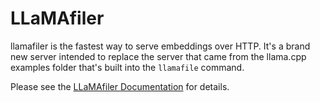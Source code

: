 # LLaMAfiler

llamafiler is the fastest way to serve embeddings over HTTP. It's a
brand new server intended to replace the server that came from the
llama.cpp examples folder that's built into the `llamafile` command.

Please see the [LLaMAfiler Documentation](doc/index.md) for details.
